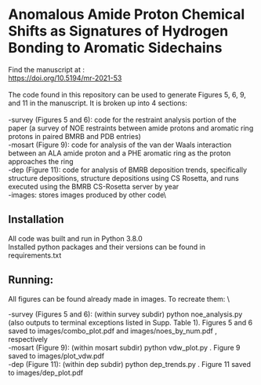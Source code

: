 # Anomalous Amide Proton Chemical Shifts as Signatures of Hydrogen Bonding to Aromatic Sidechains

Find the manuscript at : \
https://doi.org/10.5194/mr-2021-53 \
\
The code found in this repository can be used to generate Figures 5, 6, 9, and 11 in the manuscript. It is broken up into 4 sections: \
\
  -survey (Figures 5 and 6): code for the restraint analysis portion of the paper (a survey of NOE restraints between amide protons and aromatic ring protons in paired BMRB and PDB entries) \
  -mosart (Figure 9): code for analysis of the van der Waals interaction between an ALA amide proton and a PHE aromatic ring as the proton approaches the ring \
  -dep (Figure 11): code for analysis of BMRB deposition trends, specifically structure depositions, structure depositions using CS Rosetta, and runs executed using the BMRB CS-Rosetta server by year \
  -images: stores images produced by other code\


## Installation

All code was built and run in Python 3.8.0 \
Installed python packages and their versions can be found in requirements.txt


  
## Running:

All figures can be found already made in images. To recreate them: \


  -survey (Figures 5 and 6): (within survey subdir) python noe_analysis.py (also outputs to terminal exceptions listed in Supp. Table 1). Figures 5 and 6 saved to images/combo_plot.pdf and images/noes_by_num.pdf , respectively \
  -mosart (Figure 9): (within mosart subdir) python vdw_plot.py . Figure 9 saved to images/plot_vdw.pdf \
  -dep (Figure 11): (within dep subdir) python dep_trends.py . Figure 11 saved to images/dep_plot.pdf 
